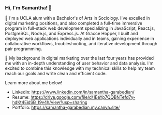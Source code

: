 ### Hi, I'm Samantha! 👋

🌱 I'm a UCLA alum with a Bachelor's of Arts in Sociology. I've excelled in digital marketing positions, and also completed a full-time immersive program in full-stack web development specializing in JavaScript, React.js, PostgreSQL, Node.js, and Express.js. At Gracce Hopper, I built and deployed web applications individually and in teams, gaining experience in collaborative workflows, troubleshooting, and iterative development through pair programming.

🌸 My background in digital marketing over the last four years has provided me with an in-depth understanding of user behavior and data analysis. I'm excited to combine this knowledge with my technical skills to help my team reach our goals and write clean and efficient code.

Learn more about me below! 

- LinkedIn: https://www.linkedin.com/in/samantha-garabedian/
- Resume: https://drive.google.com/file/d/1EeYp7QQBNTefd7y-hdKt4EidSB_I9v4h/view?usp=sharing
- Portfolio: https://samantha-garabedian.my.canva.site/
